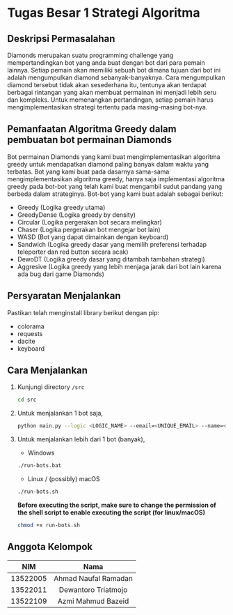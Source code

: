 # Tugas Besar 1 Strategi Algoritma

## Deskripsi Permasalahan

Diamonds merupakan suatu programming challenge yang mempertandingkan bot yang anda buat dengan bot dari para pemain lainnya. Setiap pemain akan memiliki sebuah bot dimana tujuan dari bot ini adalah mengumpulkan diamond sebanyak-banyaknya. Cara mengumpulkan diamond tersebut tidak akan sesederhana itu, tentunya akan terdapat berbagai rintangan yang akan membuat permainan ini menjadi lebih seru dan kompleks. Untuk memenangkan pertandingan, setiap pemain harus mengimplementasikan strategi tertentu pada masing-masing bot-nya.

## Pemanfaatan Algoritma Greedy dalam pembuatan bot permainan Diamonds

Bot permainan Diamonds yang kami buat mengimplementasikan algoritma greedy untuk mendapatkan diamond paling banyak dalam waktu yang terbatas. Bot yang kami buat pada dasarnya sama-sama mengimplementasikan algoritma greedy, hanya saja implementasi algoritma greedy pada bot-bot yang telah kami buat mengambil sudut pandang yang berbeda dalam strateginya. Bot-bot yang kami buat adalah sebagai berikut:

- Greedy (Logika greedy utama)
- GreedyDense (Logika greedy by density)
- Circular (Logika pergerakan bot secara melingkar)
- Chaser (Logika pergerakan bot mengejar bot lain)
- WASD (Bot yang dapat dimainkan dengan keyboard)
- Sandwich (Logika greedy dasar yang memilih preferensi terhadap teleporter dan red button secara acak)
- DewoDT (Logika greedy dasar yang ditambah tambahan strategi)
- Aggresive (Logika greedy yang lebih menjaga jarak dari bot lain karena ada bug dari game Diamonds)

## Persyaratan Menjalankan

Pastikan telah menginstall library berikut dengan pip:

- colorama
- requests
- dacite
- keyboard

## Cara Menjalankan

1. Kunjungi directory `/src`

   ```bash
   cd src
   ```

2. Untuk menjalankan 1 bot saja,

   ```bash
   python main.py --logic <LOGIC_NAME> --email=<UNIQUE_EMAIL> --name=<NAME> --password=<PASSWORD> --team <TEAM_NAME>
   ```

3. Untuk menjalankan lebih dari 1 bot (banyak),

   - Windows

   ```bash
   ./run-bots.bat
   ```

   - Linux / (possibly) macOS

   ```bash
   ./run-bots.sh
   ```

   **Before executing the script, make sure to change the permission of the shell script to enable executing the script (for linux/macOS)**

   ```bash
   chmod +x run-bots.sh
   ```

## Anggota Kelompok

|   NIM    |         Nama         |
| :------: | :------------------: |
| 13522005 | Ahmad Naufal Ramadan |
| 13522011 | Dewantoro Triatmojo  |
| 13522109 |  Azmi Mahmud Bazeid  |
